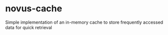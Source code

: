 # novus-cache
Simple implementation of an in-memory cache to store frequently accessed data for quick retrieval
